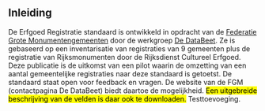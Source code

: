 ## Inleiding

De Erfgoed Registratie standaard is ontwikkeld in opdracht van de [Federatie Grote
Monumentengemeenten](https://monumentengemeenten.nl/) door de werkgroep 
[De DataBeet](https://monumentengemeenten.nl/werkgroepen-2/werkgroep-data-beet/). 
Ze is gebaseerd op een inventarisatie van registraties van 9 gemeenten plus de registratie van Rijksmonumenten
door de Rijksdienst Cultureel Erfgoed. Deze publicatie is de uitkomst van een pilot waarin de
omzetting van een aantal gemeentelijke registraties naar deze standaard is getoetst. De
standaard staat open voor feedback en vragen. De website van de FGM (contactpagina De
DataBeet) biedt daartoe de mogelijkheid. <mark>Een uitgebreide beschrijving van de velden is daar
ook te downloaden.</mark> Testtoevoeging.
